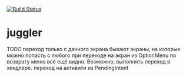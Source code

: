 [![Build Status](https://travis-ci.org/dsokolov/juggler.svg?branch=master)](https://travis-ci.org/dsokolov/juggler)

# juggler

TODO
переход только с данного экрана
бывают экраны, на которые можно попасть с любого
при переходе на экран из OptionMenu по возврату меню всё ещё видно. Возможно, выполнять переход в хендлере.
переход на активити из PendingIntent